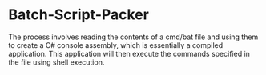 # Batch-Script-Packer
The process involves reading the contents of a cmd/bat file and using them to create a C# console assembly, which is essentially a compiled application. This application will then execute the commands specified in the file using shell execution.
